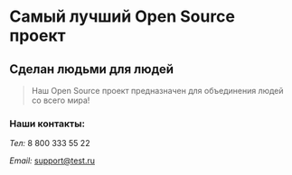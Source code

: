 # Самый лучший Open Source проект

## Сделан людьми для людей

> Наш Open Source проект предназначен для объединения людей со всего мира!

### Наши контакты:

*Тел:* 8 800 333 55 22

*Email:* support@test.ru
